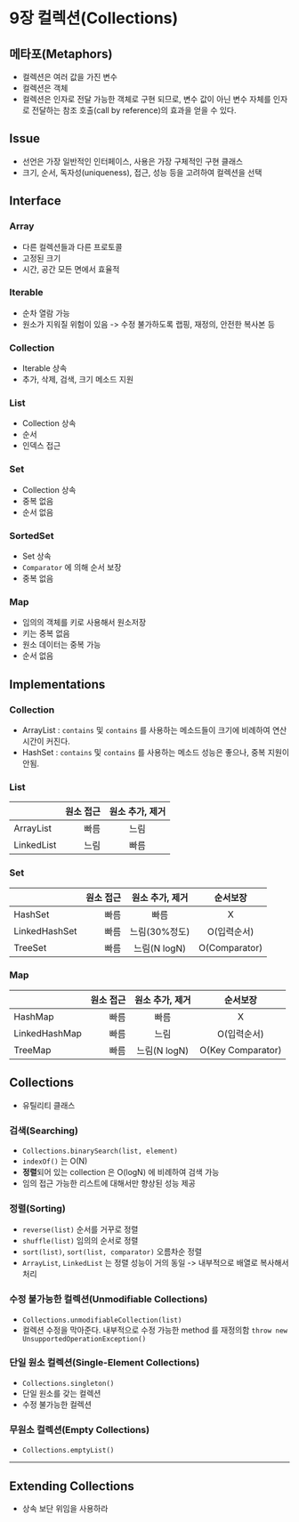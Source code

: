 # 9장 컬렉션(Collections)

## 메타포(Metaphors)
- 컬렉션은 여러 값을 가진 변수 
- 컬렉션은 객체
- 컬렉션은 인자로 전달 가능한 객체로 구현 되므로, 변수 값이 아닌 변수 자체를 인자로 전달하는 참조 호출(call by reference)의 효과을 얻을 수 있다.

## Issue
- 선언은 가장 일반적인 인터페이스, 사용은 가장 구체적인 구현 클래스
- 크기, 순서, 독자성(uniqueness), 접근, 성능 등을 고려하여 컬렉션을 선택  


## Interface

### Array
- 다른 컬렉션들과 다른 프로토콜
- 고정된 크기
- 시간, 공간 모든 면에서 효율적

### Iterable
- 순차 열람 가능
- 원소가 지워질 위험이 있음 -> 수정 불가하도록 랩핑, 재정의, 안전한 복사본 등   

### Collection
- Iterable 상속
- 추가, 삭제, 검색, 크기 메소드 지원

### List
- Collection 상속
- 순서
- 인덱스 접근 

### Set
- Collection 상속
- 중복 없음
- 순서 없음

### SortedSet
- Set 상속
- `Comparator` 에 의해 순서 보장
- 중복 없음

### Map
- 임의의 객체를 키로 사용해서 원소저장
- 키는 중복 없음
- 원소 데이터는 중복 가능
- 순서 없음

## Implementations

### Collection
- ArrayList : `contains` 및 `contains` 를 사용하는 메소드들이 크기에 비례하여 연산시간이 커진다.
- HashSet :  `contains` 및 `contains` 를 사용하는 메소드 성능은 좋으나, 중복 지원이 안됨.

### List
|                | 원소 접근              | 원소 추가, 제거        |
| :--------------| -------------------:|:---------------:|
| ArrayList      | 빠름                  | 느림             |
| LinkedList     | 느림                  | 빠름             | 

### Set
|                | 원소 접근               | 원소 추가, 제거    | 순서보장    |
| :--------------| -------------------:|:---------------:|:---------------:|
| HashSet        | 빠름                  | 빠름             |      X    |
| LinkedHashSet  | 빠름                  | 느림(30%정도)     |       O(입력순서) |
| TreeSet        | 빠름                  | 느림(N logN)        |       O(Comparator) |


### Map
|                | 원소 접근               | 원소 추가, 제거    | 순서보장    |
| :--------------| -------------------:|:---------------:|:---------------:|
| HashMap        | 빠름                  | 빠름             |      X    |
| LinkedHashMap  | 빠름                  | 느림             |       O(입력순서) |
| TreeMap        | 빠름                  | 느림(N logN)     |       O(Key Comparator) |

## Collections
- 유틸리티 클래스

### 검색(Searching)
- `Collections.binarySearch(list, element)`
- `indexOf()` 는 O(N) 
- **정렬**되어 있는 collection 은 O(logN) 에 비례하여 검색 가능
- 임의 접근 가능한 리스트에 대해서만 향상된 성능 제공

### 정렬(Sorting)
- `reverse(list)` 순서를 거꾸로 정렬
- `shuffle(list)` 임의의 순서로 정렬
- `sort(list)`, `sort(list, comparator)` 오름차순 정렬
- `ArrayList`, `LinkedList` 는 정렬 성능이 거의 동일 -> 내부적으로 배열로 복사해서 처리

### 수정 불가능한 컬렉션(Unmodifiable Collections)
- `Collections.unmodifiableCollection(list)`
- 컬렉션 수정을 막아준다. 내부적으로 수정 가능한 method 를 재정의함 `throw new UnsupportedOperationException()`

### 단일 원소 컬렉션(Single-Element Collections)
- `Collections.singleton()`
- 단일 원소를 갖는 컬렉션
- 수정 불가능한 컬렉션

### 무원소 컬렉션(Empty Collections)
- `Collections.emptyList()`

---

## Extending Collections
- 상속 보단 위임을 사용하라

